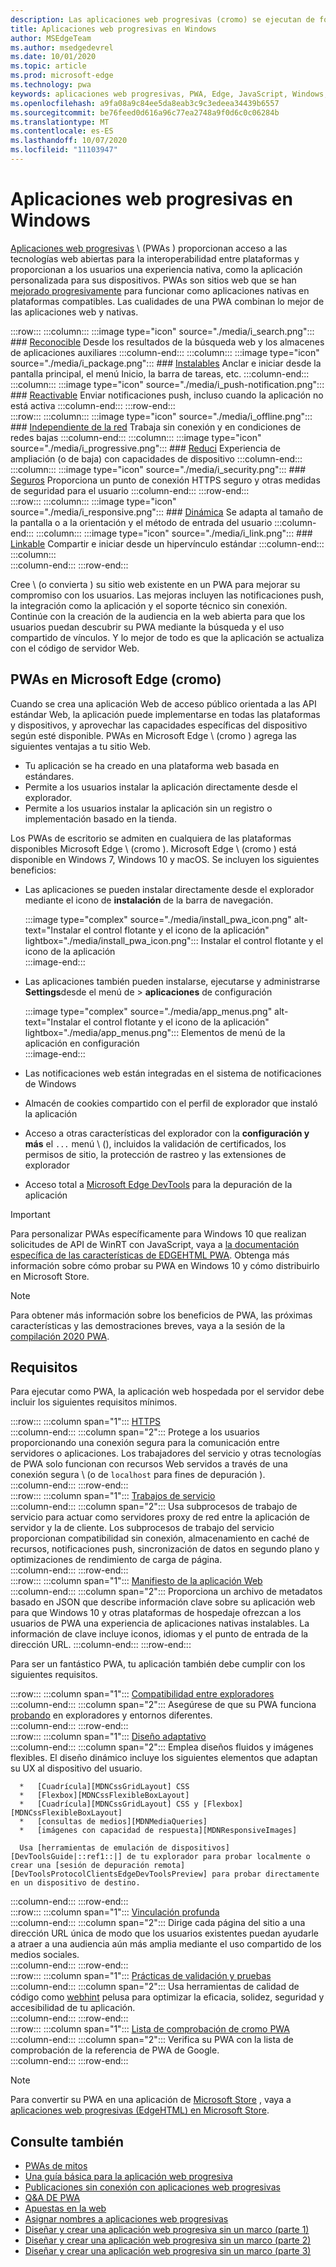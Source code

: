 ```yaml
---
description: Las aplicaciones web progresivas (cromo) se ejecutan de forma nativa en Windows 10.  Aquí encontrarás todo lo que necesitas saber como desarrollador web.
title: Aplicaciones web progresivas en Windows
author: MSEdgeTeam
ms.author: msedgedevrel
ms.date: 10/01/2020
ms.topic: article
ms.prod: microsoft-edge
ms.technology: pwa
keywords: aplicaciones web progresivas, PWA, Edge, JavaScript, Windows, UWP, Microsoft Store
ms.openlocfilehash: a9fa08a9c84ee5da8eab3c9c3edeea34439b6557
ms.sourcegitcommit: be76feed0d616a96c77ea2748a9f0d6c0c06284b
ms.translationtype: MT
ms.contentlocale: es-ES
ms.lasthandoff: 10/07/2020
ms.locfileid: "11103947"
---
```

# Aplicaciones web progresivas en Windows  

[Aplicaciones web progresivas][MDNApps] \ (PWAs \) proporcionan acceso a las tecnologías web abiertas para la interoperabilidad entre plataformas y proporcionan a los usuarios una experiencia nativa, como la aplicación personalizada para sus dispositivos.  PWAs son sitios web que se han [mejorado progresivamente][AListApartUnderstandingProgressiveEnhancement] para funcionar como aplicaciones nativas en plataformas compatibles.  Las cualidades de una PWA combinan lo mejor de las aplicaciones web y nativas.  

:::row:::
    :::column:::
        :::image type="icon" source="./media/i_search.png":::
        ### [Reconocible][MDNPwaAdvantagesDiscoverable]
        Desde los resultados de la búsqueda web y los almacenes de aplicaciones auxiliares
    :::column-end:::
    :::column:::
        :::image type="icon" source="./media/i_package.png":::
        ### [Instalables][MDNPwaAdvantagesInstallable]
        Anclar e iniciar desde la pantalla principal, el menú Inicio, la barra de tareas, etc.
    :::column-end:::
    :::column:::
        :::image type="icon" source="./media/i_push-notification.png":::
        ### [Reactivable][MDNPwaAdvantagesReEngageable]
        Enviar notificaciones push, incluso cuando la aplicación no está activa
    :::column-end:::
:::row-end:::  
:::row:::
    :::column:::
        :::image type="icon" source="./media/i_offline.png":::
        ### [Independiente de la red][MDNPwaAdvantagesNetworkIndependent]
        Trabaja sin conexión y en condiciones de redes bajas
    :::column-end:::
    :::column:::
        :::image type="icon" source="./media/i_progressive.png":::
        ### [Reduci][MDNPwaAdvantagesProgressive]
        Experiencia de ampliación (o de baja) con capacidades de dispositivo
    :::column-end:::
    :::column:::
        :::image type="icon" source="./media/i_security.png":::
        ### [Seguros][MDNPwaAdvantagesSafe]
        Proporciona un punto de conexión HTTPS seguro y otras medidas de seguridad para el usuario
    :::column-end:::
:::row-end:::  
:::row:::
    :::column:::
        :::image type="icon" source="./media/i_responsive.png":::
        ### [Dinámica][MDNPwaAdvantagesResponsive]
        Se adapta al tamaño de la pantalla o a la orientación y el método de entrada del usuario
    :::column-end:::
    :::column:::
        :::image type="icon" source="./media/i_link.png":::
        ### [Linkable][MDNPwaAdvantagesLinkable]
        Compartir e iniciar desde un hipervínculo estándar
    :::column-end:::
    :::column:::
        &nbsp;  
    :::column-end:::
:::row-end:::  


Cree \ (o convierta \) su sitio web existente en un PWA para mejorar su compromiso con los usuarios.  Las mejoras incluyen las notificaciones push, la integración como la aplicación y el soporte técnico sin conexión.  Continúe con la creación de la audiencia en la web abierta para que los usuarios puedan descubrir su PWA mediante la búsqueda y el uso compartido de vínculos.  Y lo mejor de todo es que la aplicación se actualiza con el código de servidor Web.  

## PWAs en Microsoft Edge (cromo)  

Cuando se crea una aplicación Web de acceso público orientada a las API estándar Web, la aplicación puede implementarse en todas las plataformas y dispositivos, y aprovechar las capacidades específicas del dispositivo según esté disponible.  PWAs en Microsoft Edge \ (cromo \) agrega las siguientes ventajas a tu sitio Web.  

*   Tu aplicación se ha creado en una plataforma web basada en estándares.  
*   Permite a los usuarios instalar la aplicación directamente desde el explorador.  
*   Permite a los usuarios instalar la aplicación sin un registro o implementación basado en la tienda.  
    
Los PWAs de escritorio se admiten en cualquiera de las plataformas disponibles Microsoft Edge \ (cromo \). Microsoft Edge \ (cromo \) está disponible en Windows 7, Windows 10 y macOS.  Se incluyen los siguientes beneficios:  

*   Las aplicaciones se pueden instalar directamente desde el explorador mediante el icono de **instalación** de la barra de navegación.  
    
    :::image type="complex" source="./media/install_pwa_icon.png" alt-text="Instalar el control flotante y el icono de la aplicación" lightbox="./media/install_pwa_icon.png":::
       Instalar el control flotante y el icono de la aplicación  
    :::image-end:::  
    
*   Las aplicaciones también pueden instalarse, ejecutarse y administrarse **Settings**desde el menú de  >  **aplicaciones** de configuración  
    
    :::image type="complex" source="./media/app_menus.png" alt-text="Instalar el control flotante y el icono de la aplicación" lightbox="./media/app_menus.png":::
       Elementos de menú de la aplicación en configuración  
    :::image-end:::  
    
*   Las notificaciones web están integradas en el sistema de notificaciones de Windows  
*   Almacén de cookies compartido con el perfil de explorador que instaló la aplicación  
*   Acceso a otras características del explorador con la **configuración y más** el `...` menú \ (\), incluidos la validación de certificados, los permisos de sitio, la protección de rastreo y las extensiones de explorador  
*   Acceso total a [Microsoft Edge DevTools][DevtoolsProgressiveWebApps] para la depuración de la aplicación  
    
> [!IMPORTANT]
> Para personalizar PWAs específicamente para Windows 10 que realizan solicitudes de API de WinRT con JavaScript, vaya a [la documentación específica de las características de EDGEHTML PWA][PwaEdgehtmlIndex].  Obtenga más información sobre cómo probar su PWA en Windows 10 y cómo distribuirlo en Microsoft Store.  

> [!NOTE]
> Para obtener más información sobre los beneficios de PWA, las próximas características y las demostraciones breves, vaya a la sesión de la [compilación 2020 PWA][BuildVideo]. 

## Requisitos  

Para ejecutar como PWA, la aplicación web hospedada por el servidor debe incluir los siguientes requisitos mínimos.  

:::row:::
   :::column span="1":::
      [HTTPS][WikiHttps]  
   :::column-end:::
   :::column span="2":::
      Protege a los usuarios proporcionando una conexión segura para la comunicación entre servidores o aplicaciones.  Los trabajadores del servicio y otras tecnologías de PWA solo funcionan con recursos Web servidos a través de una conexión segura \ (o de `localhost` para fines de depuración \).  
   :::column-end:::
:::row-end:::  
:::row:::
   :::column span="1":::
      [Trabajos de servicio][MDNServiceWorkerApi]  
   :::column-end:::
   :::column span="2":::
      Usa subprocesos de trabajo de servicio para actuar como servidores proxy de red entre la aplicación de servidor y la de cliente.  Los subprocesos de trabajo del servicio proporcionan compatibilidad sin conexión, almacenamiento en caché de recursos, notificaciones push, sincronización de datos en segundo plano y optimizaciones de rendimiento de carga de página.    
   :::column-end:::
:::row-end:::  
:::row:::
   :::column span="1":::
      [Manifiesto de la aplicación Web][MDNWebAppManifest]  
   :::column-end:::
   :::column span="2":::
      Proporciona un archivo de metadatos basado en JSON que describe información clave sobre su aplicación web para que Windows 10 y otras plataformas de hospedaje ofrezcan a los usuarios de PWA una experiencia de aplicaciones nativas instalables.  La información de clave incluye iconos, idiomas y el punto de entrada de la dirección URL. 
   :::column-end:::
:::row-end:::  

Para ser un fantástico PWA, tu aplicación también debe cumplir con los siguientes requisitos.  

:::row:::
   :::column span="1":::
      [Compatibilidad entre exploradores][MDNCrossBrowserTesting]  
   :::column-end:::
   :::column span="2":::
      Asegúrese de que su PWA funciona [probando][MicrosoftDeveloperEdgeToolsRemote] en exploradores y entornos diferentes.  
   :::column-end:::
:::row-end:::  
:::row:::
   :::column span="1":::
      [Diseño adaptativo][WikiResponsiveWebDesign]  
   :::column-end:::
   :::column span="2":::
      Emplea diseños fluidos y imágenes flexibles.  El diseño dinámico incluye los siguientes elementos que adaptan su UX al dispositivo del usuario.  
      
      *   [Cuadrícula][MDNCssGridLayout] CSS  
      *   [Flexbox][MDNCssFlexibleBoxLayout]  
      *   [Cuadrícula][MDNCssGridLayout] CSS y [Flexbox][MDNCssFlexibleBoxLayout]  
      *   [consultas de medios][MDNMediaQueries]  
      *   [imágenes con capacidad de respuesta][MDNResponsiveImages]  
      
      Usa [herramientas de emulación de dispositivos][DevToolsGuide|::ref1::|] de tu explorador para probar localmente o crear una [sesión de depuración remota][DevToolsProtocolClientsEdgeDevToolsPreview] para probar directamente en un dispositivo de destino.
   :::column-end:::
:::row-end:::  
:::row:::
   :::column span="1":::
      [Vinculación profunda][WikiDeepLinking]  
   :::column-end:::
   :::column span="2":::
      Dirige cada página del sitio a una dirección URL única de modo que los usuarios existentes puedan ayudarle a atraer a una audiencia aún más amplia mediante el uso compartido de los medios sociales.  
   :::column-end:::
:::row-end:::  
:::row:::
   :::column span="1":::
      [Prácticas de validación y pruebas][Webhint]  
   :::column-end:::
   :::column span="2":::
      Usa herramientas de calidad de código como [webhint][Webhint] pelusa para optimizar la eficacia, solidez, seguridad y accesibilidad de tu aplicación.  
   :::column-end:::
:::row-end:::  
:::row:::
   :::column span="1":::
      [Lista de comprobación de cromo PWA][WebDevGoodPwaChecklist]  
   :::column-end:::
   :::column span="2":::
      Verifica su PWA con la lista de comprobación de la referencia de PWA de Google.  
   :::column-end:::
:::row-end:::  

> [!NOTE]
> Para convertir su PWA en una aplicación de [Microsoft Store][MicrosoftDeveloperStore] , vaya a [aplicaciones web progresivas (EdgeHTML) en Microsoft Store][PwaEdgehtmlMicrosoftStore].  
  
## Consulte también  

*   [PWAs de mitos][Davrous20191018MythBustingPwasNewEdgeEdition]  
*   [Una guía básica para la aplicación web progresiva][CloudfourThinksProgressiveRoadmapYourWebApp]  
*   [Publicaciones sin conexión con aplicaciones web progresivas][MediumWebEdgeOfflinePostsProgressiveWebApps]  
*   [Q&A DE PWA][AaronGustafsonNotebookPwaQa]  
*   [Apuestas en la web][JoretegBlogBettingWeb]  
*   [Asignar nombres a aplicaciones web progresivas][Fberriman20170626NamingProgressiveWebApps]  
*   [Diseñar y crear una aplicación web progresiva sin un marco (parte 1)][Smashingmagazine201907ProgressiveWebApplicationFrameworkPart1]  
*   [Diseñar y crear una aplicación web progresiva sin un marco (parte 2)][Smashingmagazine201907ProgressiveWebApplicationFrameworkPart2]  
*   [Diseñar y crear una aplicación web progresiva sin un marco (parte 3)][Smashingmagazine201907ProgressiveWebApplicationFrameworkPart3]  
    
<!-- links -->  

[DevToolsProtocolClientsEdgeDevToolsPreview]: ../devtools-protocol/0.1/clients.md#microsoft-edge-devtools-preview "Vista previa de Microsoft Edge DevTools - Clientes de protocolo de DevTools"  
[DevToolsGuideEmulation]: ../devtools-guide/emulation.md "Emulación"  
[DevtoolsProgressiveWebApps]: ../devtools-guide-chromium/progressive-web-apps.md "Depurar aplicaciones web progresivas"  
[DevGuideWhatsNewEdgeHtml17]: ../dev-guide/whats-new/edgehtml-17.md "Novedades de EdgeHTML 17"  
[DevGuideWhatsNewEdgeHtml14]: ../dev-guide/whats-new/edgehtml-14.md "Novedades de EdgeHTML 14"  
[PwaEdgehtmlIndex]: ../progressive-web-apps-edgehtml/index.md "Aplicaciones web progresivas (EdgeHTML) en Windows"  
[PwaEdgehtmlMicrosoftStore]: ../progressive-web-apps-edgehtml/microsoft-store.md "Aplicaciones web progresivas en Microsoft Store"
<!--PwaEdgehtmlMicrosoftStoreCriteriaAutomaticSubmission]: ../progressive-web-apps-edgehtml/microsoft-store.md#criteria-for-automatic-submission "Criteria for automatic submission - Progressive Web Apps in the Microsoft Store"  -->  

[WindowsUWPControlsPatternTilesNotificationsWns]: /windows/uwp/controls-and-patterns/tiles-and-notifications-windows-push-notification-services--wns--overview.md "Introducción a los servicios de notificaciones de inserción de Windows \ (WNS \)"  
[WindowsUWPDesignDevicesDesigningTv]: /windows/uwp/design/devices/designing-for-tv.md "Diseño para Xbox y TV"  
[WindowsUWPDesignDevicesIndex]: /windows/uwp/design/devices/index.md "Consideraciones sobre la interfaz de usuario para dispositivos UWP"  
[WindowsUWPGetStartedGuide]: /windows/uwp/get-started/universal-application-platform-guide.md "¿Qué es una aplicación para la plataforma universal de Windows (UWP)?"  
[WindowsUWPLaunchResumeBackgroundTasks]: /windows/uwp/launch-resume/support-your-app-with-background-tasks.md "Admitir la aplicación con tareas en segundo plano"  
[WindowsUWPPublishIndex]: /windows/uwp/publish/index.md "Publicar aplicaciones y juegos de Windows"  
[WindowsUWPPublishDeveloperAccount]: /windows/uwp/publish/opening-a-developer-account.md "Abrir una cuenta de desarrollador"  

[WindowsBlogsWelcomingPWAsEdgeWindows]: https://blogs.windows.com/msedgedev/2018/02/06/welcoming-progressive-web-apps-edge-windows-10/#56z7mJwKsykfbR4I.97 "Bienvenida a aplicaciones web progresivas a Microsoft Edge y Windows 10: blogs de Windows"  
[MicrosoftDeveloperEdgePlatformStatusBackgroundSync]: https://developer.microsoft.com/microsoft-edge/platform/status/backgroundsyncapi "API de sincronización en segundo plano-estado de la plataforma de Microsoft Edge"  
[MicrosoftDeveloperEdgePlatformStatusWebApplicationManifest]: https://developer.microsoft.com/microsoft-edge/platform/status/webapplicationmanifest "Manifiesto de la aplicación web: estado de la plataforma de Microsoft Edge"  
[MicrosoftDeveloperEdgeToolsRemote]: https://developer.microsoft.com/microsoft-edge/tools/remote "Pruebas instantáneas"  
[MicrosoftDeveloperWindowsMixedReality]: https://developer.microsoft.com/windows/mixed-reality "Realidad mixta para desarrolladores"  
[MicrosoftDeveloperWindowsSurfaceHub]: https://developer.microsoft.com/windows/surfacehub "Microsoft Surface Hub"  
[MicrosoftDeveloperStore]: https://developer.microsoft.com/store "Tienda de Microsoft Developer"  
[MicrosoftEdge]: https://www.microsoft.com/edge "Descargar nuevo explorador Microsoft Edge"  
[MicrosoftSupportWindowsFocusAssist]: https://support.microsoft.com/help/4026996/windows-10-turn-focus-assist-on-or-off "Activar o desactivar el centro de atención de foco en Windows 10"  
[MicrosoftSupportWindowsNotificationSettings]: https://support.microsoft.com/help/4028678/windows-10-change-notification-settings "Cambiar la configuración de notificaciones en Windows 10"  

[AaronGustafsonNotebookPwaQa]: https://www.aaron-gustafson.com/notebook/pwa-qa "Q&A DE PWA"  

[AListApartUnderstandingProgressiveEnhancement]: https://alistapart.com/article/understandingprogressiveenhancement "Descripción de la mejora progresiva: una lista separada"  

[MDNApps]: https://developer.mozilla.org/Apps/Progressive "aplicaciones | MDN"  
[MDNCache]: https://developer.mozilla.org/docs/Web/API/Cache "Caché | MDN"  
[MDNCrossBrowserTesting]: https://developer.mozilla.org/docs/Learn/Tools_and_testing/Cross_browser_testing "Pruebas entre exploradores | MDN"  
[MDNCssFlexibleBoxLayout]: https://developer.mozilla.org/docs/Web/CSS/CSS_Flexible_Box_Layout "Diseño de cuadro flexible CSS | MDN"  
[MDNCssGridLayout]: https://developer.mozilla.org/docs/Web/CSS/CSS_Grid_Layout "Diseño de cuadrícula CSS | MDN"  
[MDNFetchApi]: https://developer.mozilla.org/docs/Web/API/Fetch_API "Fetch API | MDN"  
[MDNMediaQueries]: https://developer.mozilla.org/docs/Web/CSS/Media_Queries "Consultas de medios | MDN"  
[MDNNotificationsApi]: https://developer.mozilla.org/docs/Web/API/Notifications_API "API de notificaciones | MDN"  
[MDNPushApi]: https://developer.mozilla.org/docs/Web/API/Push_API "API de inserción | MDN"  
[MDNPwaAdvantagesDiscoverable]: https://developer.mozilla.org/docs/Web/Apps/Progressive/Advantages#Discoverable "Reconocible: ventajas de la aplicación web progresiva"  
[MDNPwaAdvantagesInstallable]: https://developer.mozilla.org/docs/Web/Apps/Progressive/Advantages#Installable "Instalable: ventajas de la aplicación web progresiva"  
[MDNPwaAdvantagesLinkable]: https://developer.mozilla.org/Apps/Progressive/Advantages#Linkable "Linkable: ventajas de la aplicación web progresiva"  
[MDNPwaAdvantagesNetworkIndependent]: https://developer.mozilla.org/docs/Web/Apps/Progressive/Advantages#Network_independent "Red independiente: ventajas de la aplicación web progresiva"  
[MDNPwaAdvantagesProgressive]: https://developer.mozilla.org/docs/Web/Apps/Progressive/Advantages#Progressive "Ventajas progresivas de las aplicaciones Web"  
[MDNPwaAdvantagesReEngageable]: https://developer.mozilla.org/docs/Web/Apps/Progressive/Advantages#Re-engageable "Reactivable: ventajas de la aplicación web progresiva"  
[MDNPwaAdvantagesResponsive]: https://developer.mozilla.org/Apps/Progressive/Advantages#Responsive "Ventajas de la aplicación web progresiva de respuesta"  
[MDNPwaAdvantagesSafe]: https://developer.mozilla.org/docs/Web/Apps/Progressive/Advantages#Safe "Ventajas de la aplicación web con seguridad progresiva"  
[MDNResponsiveImages]: https://developer.mozilla.org/docs/Learn/HTML/Multimedia_and_embedding/Responsive_images "Imágenes de respuesta | MDN"  
[MDNServiceWorkerApi]: https://developer.mozilla.org/docs/Web/API/Service_Worker_API "API de trabajo de servicio | MDN"  
[MDNSyncManager]: https://developer.mozilla.org/docs/Web/API/SyncManager "SyncManager | MDN"  
[MDNWebAppManifest]: https://developer.mozilla.org/docs/Web/Manifest "Manifiesto de la aplicación Web | MDN"  

[BuildVideo]: https://www.youtube.com/watch?v=y4p_QHZtMKM "Vídeo de PWA"  

[CloudfourThinksProgressiveRoadmapYourWebApp]: https://cloudfour.com/thinks/a-progressive-roadmap-for-your-progressive-web-app "Una guía básica para la aplicación web progresiva"  

[Davrous20191018MythBustingPwasNewEdgeEdition]: https://www.davrous.com/2019/10/18/myth-busting-pwas-the-new-edge-edition "PWAs de mitos: la nueva edición de Edge"  

[Fberriman20170626NamingProgressiveWebApps]: https://fberriman.com/2017/06/26/naming-progressive-web-apps "Asignar nombres a aplicaciones web progresivas"  

[JoretegBlogBettingWeb]: https://joreteg.com/blog/betting-on-the-web "Apuestas en la web"  

[MediumWebEdgeOfflinePostsProgressiveWebApps]: https://medium.com/web-on-the-edge/offline-posts-with-progressive-web-apps-fc2dc4ad895 "Publicaciones sin conexión con aplicaciones web progresivas"  

[PWABuilder]: https://www.pwabuilder.com "PWABuilder"  

[Smashingmagazine201907ProgressiveWebApplicationFrameworkPart1]: https://www.smashingmagazine.com/2019/07/progressive-web-application-pwa-framework-part-1 "Diseñar y crear una aplicación web progresiva sin un marco (parte 1)"  

[Smashingmagazine201907ProgressiveWebApplicationFrameworkPart2]: https://www.smashingmagazine.com/2019/07/progressive-web-application-pwa-framework-part-2 "Diseñar y crear una aplicación web progresiva sin un marco (parte 2)"  

[Smashingmagazine201907ProgressiveWebApplicationFrameworkPart3]: https://www.smashingmagazine.com/2019/07/progressive-web-application-pwa-framework-part-3 "Diseñar y crear una aplicación web progresiva sin un marco (parte 3)"  

[WebDevGoodPwaChecklist]: https://web.dev/pwa-checklist "¿Qué es una buena aplicación web progresiva? | Web. dev"  

[Webhint]: https://webhint.io "sugerencia"  

[WikiDeepLinking]: https://en.wikipedia.org/wiki/Deep_linking "Vinculación profunda: Wikipedia"  
[WikiHttps]: https://en.wikipedia.org/wiki/HTTPS "HTTPS-Wikipedia"  
[WikiResponsiveWebDesign]: https://en.wikipedia.org/wiki/Responsive_web_design "Diseño web con respuesta: Wikipedia"  
